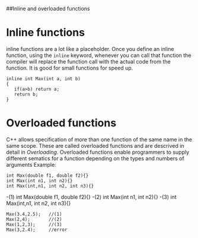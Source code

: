 ##Inline and overloaded functions
# Inline functions 
inline functions are a lot like a placeholder. Once you define an inline function, using the `inline` keyword, whenever you can call that function the compiler will replace the function call with the actual code from the function. It is good for small functions for speed up.
```
inline int Max(int a, int b)
{
   if(a>b) return a;
   return b;
}
```
# Overloaded functions
C++ allows specification of more than one function of the same name in the same scope. These are called overloaded
functions and are descrived in detail in *Overloading*. Overloaded functions enable programmers to supply different
sematics for a function depending on the types and numbers of arguments
Example:
```
int Max(double f1, double f2){}
int Max(int n1, int n2){}
int Max(int,n1, int n2, int n3){}
```
-(1) int Max(double f1, double f2){}
-(2) int Max(int n1, int n2){}
-(3) int Max(int,n1, int n2, int n3){}
```
Max(3.4,2.5);   //(1)
Max(2,4);       //(2)
Max(1,2,3);     //(3)
Max(3,2.4);     //error
```
